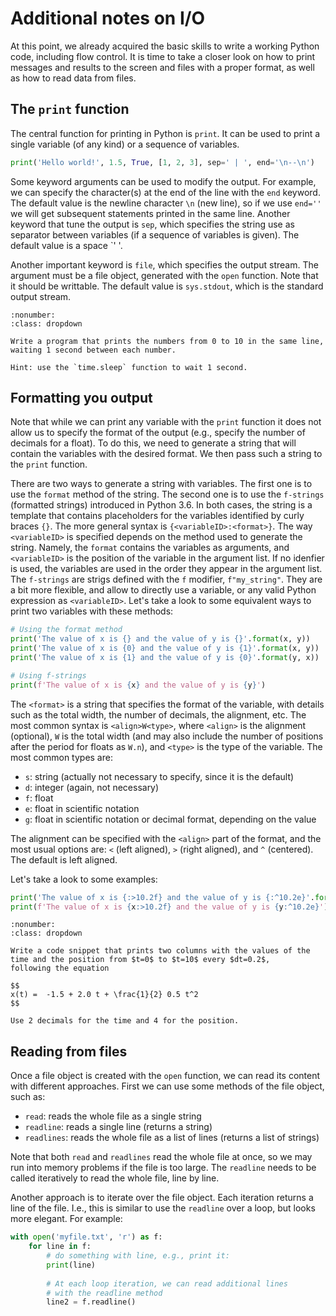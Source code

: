 # Additional notes on I/O

At this point, we already acquired the basic skills to write a 
working Python code, including flow control. It is time to take 
a closer look on how to print messages and results to the screen
and files with a proper format, as well as how to read data from
files.

## The `print` function

The central function for printing in Python is `print`. It can be
used to print a single variable (of any kind) or a sequence of 
variables.

```python
print('Hello world!', 1.5, True, [1, 2, 3], sep=' | ', end='\n--\n')
```

Some keyword arguments can be used to modify the output. For example, 
we can specify the character(s) at the end of the line with the `end` 
keyword. The default value is the newline character `\n` (new line), 
so if we use `end=''` we will get subsequent statements printed in 
the same line. Another keyword that tune the output is `sep`, which
specifies the string use as separator between variables (if a sequence 
of variables is given). The default value is a space `' '.

Another important keyword is `file`, which specifies the output
stream. The argument must be a file object, generated with the
`open` function. Note that it should be writtable. The default value 
is `sys.stdout`, which is the standard output stream. 

```{exercise}
:nonumber:
:class: dropdown

Write a program that prints the numbers from 0 to 10 in the same line,
waiting 1 second between each number. 

Hint: use the `time.sleep` function to wait 1 second.
```

## Formatting you output

Note that while we can print any variable with the `print` function 
it does not allow us to specify the format of the output (e.g., 
specify the number of decimals for a float). To do this, we need to 
generate a string that will contain the variables with the desired
format. We then pass such a string to the `print` function.

There are two ways to generate a string with variables. The first
one is to use the `format` method of the string. The second one is
to use the `f-strings` (formatted strings) introduced in Python 3.6.
In both cases, the string is a template that contains placeholders
for the variables identified by curly braces `{}`. The more general
syntax is `{<variableID>:<format>}`. The way `<variableID>` is 
specified depends on the method used to generate the string. Namely, 
the `format` contains the variables as arguments, and `<variableID>`
is the position of the variable in the argument list. If no idenfier
is used, the variables are used in the order they appear in the 
argument list. The `f-strings` are strigs defined with the `f`
modifier, `f"my_string"`. They are a bit more flexible, and allow to 
directly use a variable, or any valid Python expression as `<variableID>`. 
Let's take a look to some equivalent ways to print two variables with these 
methods:

```python
# Using the format method
print('The value of x is {} and the value of y is {}'.format(x, y))
print('The value of x is {0} and the value of y is {1}'.format(x, y))
print('The value of x is {1} and the value of y is {0}'.format(y, x))

# Using f-strings
print(f'The value of x is {x} and the value of y is {y}')
```

The `<format>` is a string that specifies the format of the variable, 
with details such as the total width, the number of decimals, 
the alignment, etc. The most common syntax is `<align>W<type>`, where
`<align>` is the alignment (optional), `W` is the total width (and may also 
include the number of positions after the period for floats as `W.n`), and 
`<type>` is the type of the variable. The most common types are:

* `s`: string (actually not necessary to specify, since it is the default)
* `d`: integer (again, not necessary)
* `f`: float
* `e`: float in scientific notation
* `g`: float in scientific notation or decimal format, depending on the value

The alignment can be specified with the `<align>` part of the format, and the 
most usual options are: `<` (left aligned), `>` (right aligned), and `^`
(centered). The default is left aligned.

Let's take a look to some examples:

```python
print('The value of x is {:>10.2f} and the value of y is {:^10.2e}'.format(x, y))
print(f'The value of x is {x:>10.2f} and the value of y is {y:^10.2e}')
```

```{exercise}
:nonumber:
:class: dropdown

Write a code snippet that prints two columns with the values of the
time and the position from $t=0$ to $t=10$ every $dt=0.2$, 
following the equation

$$
x(t) =  -1.5 + 2.0 t + \frac{1}{2} 0.5 t^2
$$

Use 2 decimals for the time and 4 for the position.
```

## Reading from files

Once a file object is created with the `open` function, we can read
its content with different approaches. First we can use some
methods of the file object, such as:

* `read`: reads the whole file as a single string
* `readline`: reads a single line (returns a string)
* `readlines`: reads the whole file as a list of lines (returns a list of strings)

Note that both `read` and `readlines` read the whole file at once, so 
we may run into memory problems if the file is too large. The `readline`
needs to be called iteratively to read the whole file, line by line.

Another approach is to iterate over the file object. Each iteration
returns a line of the file. I.e., this is similar to use the `readline`
over a loop, but looks more elegant. For example:

```python
with open('myfile.txt', 'r') as f:
    for line in f:
        # do something with line, e.g., print it:
        print(line)
        
        # At each loop iteration, we can read additional lines
        # with the readline method
        line2 = f.readline()
```

